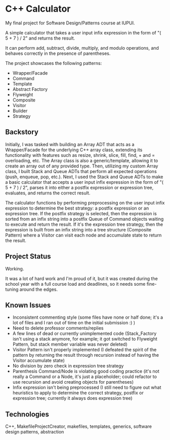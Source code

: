# C++ Calculator

My final project for Software Design/Patterns course at IUPUI.

A simple calculator that takes a user input infix expression in the form of "( 5 + 7 ) / 2" and returns the result.

It can perform add, subtract, divide, multiply, and modulo operations, and behaves correctly in the presence of parentheses.

The project showcases the following patterns:
* Wrapper/Facade
* Command
* Template
* Abstract Factory
* Flyweight
* Composite
* Visitor
* Builder
* Strategy

## Backstory
Initially, I was tasked with building an Array ADT that acts as a Wrapper/Facade for the underlying C++ array class, extending its functionality with features such as resize, shrink, slice, fill, find, + and = overloading, etc. The Array class is also a generic/template, allowing it to create an array out of any provided type. Then, utilizing my custom Array class, I built Stack and Queue ADTs that perform all expected operations (push, enqueue, pop, etc.). Next, I used the Stack and Queue ADTs to make a basic calculator that accepts a user input infix expression in the form of "( 5 + 7 ) / 2", parses it into either a postfix expression or expression tree, evaluates, and returns the correct result.

The calculator functions by performing preprocessing on the user input infix expression to determine the best strategy: a postfix expression or an expression tree. If the postfix strategy is selected, then the expression is sorted from an infix string into a postfix Queue of Command objects waiting to execute and return the result. If it's the expression tree strategy, then the expression is built from an infix string into a tree structure (Composite Pattern) where a Visitor can visit each node and accumulate state to return the result.

## Project Status
Working.

It was a lot of hard work and I'm proud of it, but it was created during the school year with a full course load and deadlines, so it needs some fine-tuning around the edges.

## Known Issues
* Inconsistent commenting style (some files have none or half done; it's a lot of files and I ran out of time on the initial submission :) )
* Need to delete professor comments/replies
* A few lines of dead or currently unimplemented code (Stack_Factory isn't using a stack anymore, for example; it got switched to Flyweight Pattern, but stack member variable was never deleted)
* Visitor Pattern isn't properly implemented (I defeated the spirit of the pattern by returning the result through recursion instead of having the Visitor accumulate state)
* No division by zero check in expression tree strategy
* Parenthesis Command/Node is violating good coding practice (it's not really a Command or a Node, it's just a placeholder; could refactor to use recursion and avoid creating objects for parentheses)
* Infix expression isn't being preprocessed (I still need to figure out what heuristics to apply to determine the correct strategy, postfix or expression tree; currently it always does expression tree)

## Technologies
C++, MakefileProjectCreator, makefiles, templates, generics, software design patterns, abstraction
